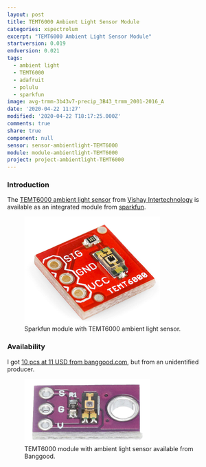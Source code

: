 ```yaml
---
layout: post
title: TEMT6000 Ambient Light Sensor Module
categories: xspectrolum
excerpt: "TEMT6000 Ambient Light Sensor Module"
startversion: 0.019
endversion: 0.021
tags:
  - ambient light
  - TEMT6000
  - adafruit
  - polulu
  - sparkfun
image: avg-trmm-3b43v7-precip_3B43_trmm_2001-2016_A
date: '2020-04-22 11:27'
modified: '2020-04-22 T18:17:25.000Z'
comments: true
share: true
component: null
sensor: sensor-ambientlight-TEMT6000
module: module-ambientlight-TEMT6000
project: project-ambientlight-TEMT6000
---
```


### Introduction

The [TEMT6000 ambient light sensor](http://www.vishay.com/photo-detectors/list/product-81579/) from [Vishay Intertechnology](http://www.vishay.com) is available as an integrated module from [sparkfun](https://www.sparkfun.com/products/8688).

<figure>
<img src="../../images/TEMT6000_module.png">
<figcaption> Sparkfun module with TEMT6000 ambient light sensor. </figcaption>
</figure>

### Availability

I got [10 pcs at 11 USD from banggood.com](https://www.banggood.com/10pcs-TEMT6000-Ambient-Light-Sensor-Module-Visible-Ambient-Light-Intensity-Detection-For-Smart-Home-p-1604825.html?utm_design=131&utm_email=1585396804_2324_08&utm_source=emarsys&utm_medium=Shipoutinform190813&utm_campaign=trigger-emarsys&utm_content=Gakki&sc_src=email_2671705&sc_eh=9a59c5efb8cf9f481&sc_llid=20461599&sc_lid=104858042&sc_uid=53Z60pdPrF&cur_warehouse=CN), but from an unidentified producer.

<figure>
<img src="../../images/TEMT6000_banggood.png">
<figcaption> TEMT6000 module with ambient light sensor available from Banggood. </figcaption>
</figure>
